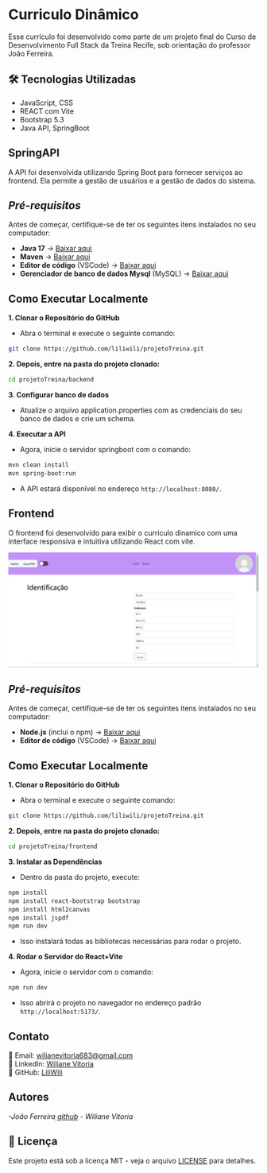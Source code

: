 # Curriculo Dinâmico
Esse currículo foi desenvolvido como parte de um projeto final do Curso de Desenvolvimento Full Stack da Treina Recife, sob orientação do professor João Ferreira.
## 🛠️ Tecnologias Utilizadas
- JavaScript, CSS
- REACT com Vite
- Bootstrap 5.3
- Java API, SpringBoot

## **SpringAPI**
A API foi desenvolvida utilizando Spring Boot para fornecer serviços ao frontend. Ela permite a gestão de usuários e a gestão de dados do sistema.

## *Pré-requisitos*
Antes de começar, certifique-se de ter os seguintes itens instalados no seu computador:
- **Java 17** → [Baixar aqui](https://www.oracle.com/br/java/technologies/downloads/)
- **Maven** → [Baixar aqui](https://www.oracle.com/br/java/technologies/downloads/)
- **Editor de código** (VSCode) → [Baixar aqui](https://code.visualstudio.com/)
- **Gerenciador de banco de dados Mysql** (MySQL) → [Baixar aqui](https://www.mysql.com/downloads/)
  
## Como Executar Localmente

**1. Clonar o Repositório do GitHub**
- Abra o terminal e execute o seguinte comando:
```sh
git clone https://github.com/liliwili/projetoTreina.git
```
**2. Depois, entre na pasta do projeto clonado:**
```sh
cd projetoTreina/backend
```
**3. Configurar banco de dados**
- Atualize o arquivo application.properties com as credenciais do seu banco de dados e crie um schema.
  
**4. Executar a API**
- Agora, inicie o servidor springboot com o comando:
```sh
mvn clean install
mvn spring-boot:run
```
- A API estará disponível no endereço `http://localhost:8080/`.

## **Frontend**
O frontend foi desenvolvido para exibir o curriculo dinamico com uma interface responsiva e intuitiva utilizando React com vite.

![Imagem](curriculo.png)

## *Pré-requisitos*
Antes de começar, certifique-se de ter os seguintes itens instalados no seu computador:
- **Node.js** (inclui o npm) → [Baixar aqui](https://nodejs.org/)
- **Editor de código** (VSCode) → [Baixar aqui](https://code.visualstudio.com/)
  
## Como Executar Localmente
**1. Clonar o Repositório do GitHub**
- Abra o terminal e execute o seguinte comando:
```sh
git clone https://github.com/liliwili/projetoTreina.git
```
**2. Depois, entre na pasta do projeto clonado:**
```sh
cd projetoTreina/frontend
```
**3. Instalar as Dependências**
- Dentro da pasta do projeto, execute:
```sh
npm install
npm install react-bootstrap bootstrap
npm install html2canvas
npm install jspdf
npm run dev

```
- Isso instalará todas as bibliotecas necessárias para rodar o projeto.

  
**4. Rodar o Servidor do React+Vite**
- Agora, inicie o servidor com o comando:
```sh
npm run dev
```
- Isso abrirá o projeto no navegador no endereço padrão `http://localhost:5173/`.

## Contato
📧 Email: [wilianevitoria683@gmail.com](mailto:wilianevitoria683@gmail.com)  
💼 LinkedIn: [Wiliane Vitoria](https://www.linkedin.com/in/wiliane-vitoria-maria-da-silva-627754270/)  
🐙 GitHub: [LiliWili](https://github.com/LiliWili)
## Autores
<em>-João Ferreira<a href="https://github.com/joaoferreirape"> github</a></em>
<em>- Wiliane Vitoria</em>
## 📜 Licença
Este projeto está sob a licença MIT - veja o arquivo [LICENSE](LICENSE) para detalhes.
